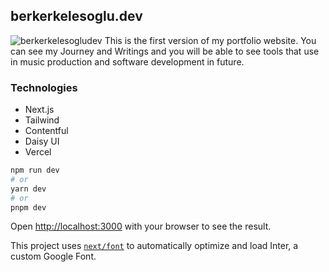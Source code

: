

## berkerkelesoglu.dev

![berkerkelesogludev](https://github.com/berkerkls/berkerkelesoglu.dev/assets/100119877/8ce71c5f-5a1f-45d1-89bd-9215aaf654fe)
This is the first version of my portfolio website. You can see my Journey and Writings and you will be able to see tools that use in music production and software development in future.

### Technologies
- Next.js
- Tailwind
- Contentful
- Daisy UI
- Vercel


```bash
npm run dev
# or
yarn dev
# or
pnpm dev
```

Open [http://localhost:3000](http://localhost:3000) with your browser to see the result.

This project uses [`next/font`](https://nextjs.org/docs/basic-features/font-optimization) to automatically optimize and load Inter, a custom Google Font.




